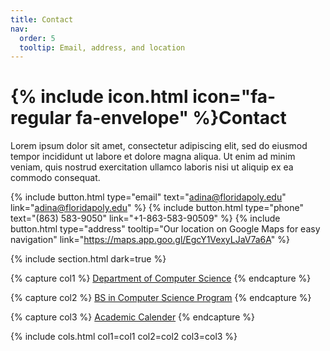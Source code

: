 ```yaml
---
title: Contact
nav:
  order: 5
  tooltip: Email, address, and location
---
```


# {% include icon.html icon="fa-regular fa-envelope" %}Contact

Lorem ipsum dolor sit amet, consectetur adipiscing elit, sed do eiusmod tempor
incididunt ut labore et dolore magna aliqua. Ut enim ad minim veniam, quis
nostrud exercitation ullamco laboris nisi ut aliquip ex ea commodo consequat.

{%
  include button.html
  type="email"
  text="adina@floridapoly.edu"
  link="adina@floridapoly.edu"
%}
{%
  include button.html
  type="phone"
  text="(863) 583-9050"
  link="+1-863-583-90509"
%}
{%
  include button.html
  type="address"
  tooltip="Our location on Google Maps for easy navigation"
  link="https://maps.app.goo.gl/EgcY1VexyLJaV7a6A"
%}


{% include section.html dark=true %}

{% capture col1 %}
[Department of Computer Science](https://floridapoly.edu/academics/undergraduate/computer-science.php)
{% endcapture %}

{% capture col2 %}
[BS in Computer Science Program](https://catalog.floridapoly.edu/preview_program.php?catoid=37&poid=1688)
{% endcapture %}

{% capture col3 %}
[Academic Calender](https://floridapoly.edu/academics/academic-calendar/)
{% endcapture %}

{% include cols.html col1=col1 col2=col2 col3=col3 %}
